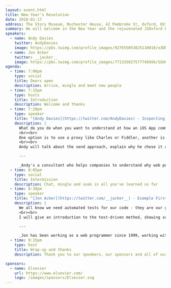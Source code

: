 ```yaml
---
layout: event.html
title: New Year's Resolution
date: 2018-01-17
address: The Story Museum, Rochester House, 42 Pembroke St, Oxford, OX11BP
summary: We will welcome in the New Year and the rejuvenated JSOxford by looking at a couple of topics that many developers wish to improve - Testing and Performance.
speakers:
  - name: Andy Davies
    twitter: AndyDavies
    image: https://pbs.twimg.com/profile_images/927655053825110018/o3DNYjKl_400x400.jpg
  - name: Jon Acker
    twitter: __jacker__
    image: https://pbs.twimg.com/profile_images/771335027577749504/SGUGAV2E_400x400.jpg
agenda:
  - time: 7:00pm
    type: social
    title: Doors open
    description: Arrive, mingle and meet new people
  - time: 7:15pm
    type: hosts
    title: Introduction
    description: Welcome and thanks
  - time: 7:20pm
    type: speaker
    title: "[Andy Davies](https://twitter.com/AndyDavies) - Inspecting iOS App Traffic with JavaScript"
    description: |
      What do you do when you want to understand at how an iOS App communicates with it's API and you don't have the source code?
      <br><br>
      One option is to use a proxy like Charles or Fiddler, another is to use a dynamic instrumentation framework such as Frida to inject JavaScript into the App.
      <br><br>
      Andy will talk about the send approach, explain why he chose it and demonstrate the depth of data that can be captured. He'll also talk about some of the drawbacks and tradeoffs too.

      ---

      _Andy's a consultant who helps companies to understand why web performance matters and how they can improve the speed of their sites too._
  - time: 8:05pm
    type: social
    title: Intermission
    description: Chat, mingle and soak in all you've learned so far
  - time: 8:30pm
    type: speaker
    title: "[Jon Acker](https://twitter.com/__jacker__) - Example First / A Sane Test-Driven Approach to Programming"
    description: |
      We all know we need automated tests for our code - they are our guardian angel against regression bugs. But what exactly is the point in writing a test in advance - how does this even make sense? The first thing to grasp is that, at this stage, these are not tests - but specifications, which force us to think about exactly what we want to do - in advance.  In addition TDD/BDD provide a rigorous methodology, which can help to keep us sane whilst developing complex code in steady confident steps.
      <br><br>
      I will give an introduction to the test-driven method, showing some examples of how it can be practised in Javascript, and finally (since both TDD and BDD are about driving code from examples) how BDD, as a completely outside-in approach can help get us started with TDD by driving code from higher-level business requirements first.

      ---

      _Jon has been working as a web programmer since 1999, working with both PHP and Javascript on a wide variety of applications. He is a BDD and TDD advocate, has mentored developers and has given conference talks on both._
  - time: 9:15pm
    type: host
    title: Wrap-up and thanks
    description: Thank you to our speakers, our sponsors and all of our attendees

sponsors:
  - name: Elsevier
    url: https://www.elsevier.com/
    logo: /images/sponsors/Elsevier.svg
---
```

